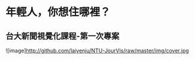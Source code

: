 # 年輕人，你想住哪裡？
## 台大新聞視覺化課程-第一次專案
 ![image]http://github.com/laiyenju/NTU-JourVis/raw/master/img/cover.jpg

